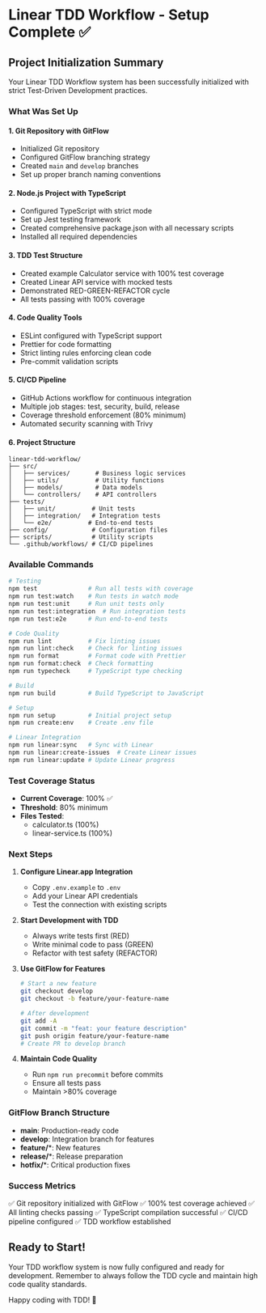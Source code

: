 # Linear TDD Workflow - Setup Complete ✅

## Project Initialization Summary

Your Linear TDD Workflow system has been successfully initialized with strict Test-Driven Development practices.

### What Was Set Up

#### 1. **Git Repository with GitFlow**
- Initialized Git repository
- Configured GitFlow branching strategy
- Created `main` and `develop` branches
- Set up proper branch naming conventions

#### 2. **Node.js Project with TypeScript**
- Configured TypeScript with strict mode
- Set up Jest testing framework
- Created comprehensive package.json with all necessary scripts
- Installed all required dependencies

#### 3. **TDD Test Structure**
- Created example Calculator service with 100% test coverage
- Created Linear API service with mocked tests
- Demonstrated RED-GREEN-REFACTOR cycle
- All tests passing with 100% coverage

#### 4. **Code Quality Tools**
- ESLint configured with TypeScript support
- Prettier for code formatting
- Strict linting rules enforcing clean code
- Pre-commit validation scripts

#### 5. **CI/CD Pipeline**
- GitHub Actions workflow for continuous integration
- Multiple job stages: test, security, build, release
- Coverage threshold enforcement (80% minimum)
- Automated security scanning with Trivy

#### 6. **Project Structure**
```
linear-tdd-workflow/
├── src/
│   ├── services/       # Business logic services
│   ├── utils/          # Utility functions
│   ├── models/         # Data models
│   └── controllers/    # API controllers
├── tests/
│   ├── unit/          # Unit tests
│   ├── integration/   # Integration tests
│   └── e2e/          # End-to-end tests
├── config/            # Configuration files
├── scripts/           # Utility scripts
└── .github/workflows/ # CI/CD pipelines
```

### Available Commands

```bash
# Testing
npm test              # Run all tests with coverage
npm run test:watch    # Run tests in watch mode
npm run test:unit     # Run unit tests only
npm run test:integration  # Run integration tests
npm run test:e2e      # Run end-to-end tests

# Code Quality
npm run lint          # Fix linting issues
npm run lint:check    # Check for linting issues
npm run format        # Format code with Prettier
npm run format:check  # Check formatting
npm run typecheck     # TypeScript type checking

# Build
npm run build         # Build TypeScript to JavaScript

# Setup
npm run setup         # Initial project setup
npm run create:env    # Create .env file

# Linear Integration
npm run linear:sync   # Sync with Linear
npm run linear:create-issues  # Create Linear issues
npm run linear:update # Update Linear progress
```

### Test Coverage Status
- **Current Coverage**: 100% ✅
- **Threshold**: 80% minimum
- **Files Tested**:
  - calculator.ts (100%)
  - linear-service.ts (100%)

### Next Steps

1. **Configure Linear.app Integration**
   - Copy `.env.example` to `.env`
   - Add your Linear API credentials
   - Test the connection with existing scripts

2. **Start Development with TDD**
   - Always write tests first (RED)
   - Write minimal code to pass (GREEN)
   - Refactor with test safety (REFACTOR)

3. **Use GitFlow for Features**
   ```bash
   # Start a new feature
   git checkout develop
   git checkout -b feature/your-feature-name

   # After development
   git add -A
   git commit -m "feat: your feature description"
   git push origin feature/your-feature-name
   # Create PR to develop branch
   ```

4. **Maintain Code Quality**
   - Run `npm run precommit` before commits
   - Ensure all tests pass
   - Maintain >80% coverage

### GitFlow Branch Structure

- **main**: Production-ready code
- **develop**: Integration branch for features
- **feature/***: New features
- **release/***: Release preparation
- **hotfix/***: Critical production fixes

### Success Metrics

✅ Git repository initialized with GitFlow
✅ 100% test coverage achieved
✅ All linting checks passing
✅ TypeScript compilation successful
✅ CI/CD pipeline configured
✅ TDD workflow established

## Ready to Start!

Your TDD workflow system is now fully configured and ready for development. Remember to always follow the TDD cycle and maintain high code quality standards.

Happy coding with TDD! 🚀